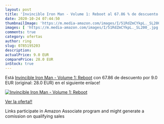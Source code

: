 ```yaml
---
layout: post
title: 'Invincible Iron Man - Volume 1: Reboot al 67.86 % de descuento'
date: 2020-10-24 07:44:50
thumbnailImage: 'https://m.media-amazon.com/images/I/51RdZmCYkpL._SL200_.jpg'
images: [ 'https://m.media-amazon.com/images/I/51RdZmCYkpL._SL200_.jpg' ]
comments: true
category: ofertas
author: ring
slug: 0785195203
description:
actualPrice: 9.0 EUR
comparePrice: 28.0 EUR
inStock: true
---
```


Está [Invincible Iron Man - Volume 1: Reboot](https://www.amazon.es/dp/0785195203/?tag=tolees-21) con 67.86 de descuento por 9.0 EUR (original: 28.0 EUR) en el siguiente enlace!

[![Invincible Iron Man - Volume 1: Reboot](https://m.media-amazon.com/images/I/51RdZmCYkpL._SL200_.jpg)](https://www.amazon.es/dp/0785195203/?tag=tolees-21)

[Ver la oferta!!](https://www.amazon.es/dp/0785195203/?tag=tolees-21)

Links participate in Amazon Associate program and might generate a comission on qualifying sales


